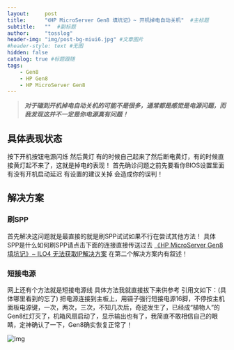 ```yaml
---
layout:     post 
title:      "《HP MicroServer Gen8 填坑记》~ 开机掉电自动关机"  #主标题
subtitle:   ""  #副标题
author:     "tosslog" 
header-img: "img/post-bg-miui6.jpg" #文章图片
#header-style: text #无图
hidden: false
catalog: true #标题跟随
tags: 
    - Gen8
    - HP Gen8
    - HP MicroServer Gen8
---
```


> ***对于碰到开机掉电自动关机的可能不是很多，通常都是感觉是电源问题，而我发现这并不一定是你电源真有问题！***

## 具体表现状态
按下开机按钮电源闪烁 然后黄灯 有的时候自己起来了然后断电黄灯，有的时候直接黄灯起不来了，这就是掉电的表现！
首先确诊问题之前先要看你BIOS设置里面有没有开机启动延迟 有设置的建议关掉 会造成你的误判！

## 解决方案

### 刷SPP
首先解决这问题就是最直接的就是刷SPP试试如果不行在尝试其他方法！
具体SPP是什么如何刷SPP请点击下面的连接直接传送过去 [《HP MicroServer Gen8 填坑记》~  ILO4 无法获取IP解决方案](/blog/2020/11/05/HP-MicroServer-Gen8-填坑记-~-ILO4-无法获取IP解决方案/) 在第二个解决方案内有叙述！ 

### 短接电源
网上还有个方法就是短接电源线
具体方法我就直接拔下来供参考
引用文如下：(具体哪里看到的忘了)
把电源连接到主板上，用镊子强行短接电源16脚，不停按主机面板电源键，一次，两次，三次，不知几次后，奇迹发生了，已经成“植物人”的Gen8红灯灭了，机箱风扇启动了，显示输出也有了，我简直不敢相信自己的眼睛，定神确认了一下，Gen8确实恢复正常了！

![img](/blog/img/post-img/2020/11/05/529171715.png)
